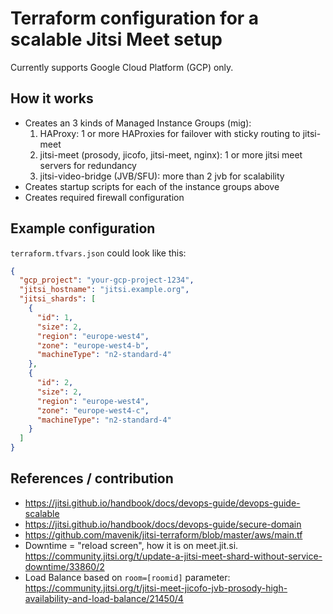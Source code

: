 # Terraform configuration for a scalable Jitsi Meet setup

Currently supports Google Cloud Platform (GCP) only.

## How it works

- Creates an 3 kinds of Managed Instance Groups (mig):
  1. HAProxy: 1 or more HAProxies for failover with sticky routing to jitsi-meet
  2. jitsi-meet (prosody, jicofo, jitsi-meet, nginx): 1 or more jitsi meet servers for redundancy
  3. jitsi-video-bridge (JVB/SFU): more than 2 jvb for scalability
- Creates startup scripts for each of the instance groups above
- Creates required firewall configuration

## Example configuration

`terraform.tfvars.json` could look like this:

```json
{
  "gcp_project": "your-gcp-project-1234",
  "jitsi_hostname": "jitsi.example.org",
  "jitsi_shards": [
    {
      "id": 1,
      "size": 2,
      "region": "europe-west4",
      "zone": "europe-west4-b",
      "machineType": "n2-standard-4"
    },
    {
      "id": 2,
      "size": 2,
      "region": "europe-west4",
      "zone": "europe-west4-c",
      "machineType": "n2-standard-4"
    }
  ]
}
```

## References / contribution

- https://jitsi.github.io/handbook/docs/devops-guide/devops-guide-scalable
- https://jitsi.github.io/handbook/docs/devops-guide/secure-domain
- https://github.com/mavenik/jitsi-terraform/blob/master/aws/main.tf
- Downtime = "reload screen", how it is on meet.jit.si. https://community.jitsi.org/t/update-a-jitsi-meet-shard-without-service-downtime/33860/2
- Load Balance based on `room=[roomid]` parameter: https://community.jitsi.org/t/jitsi-meet-jicofo-jvb-prosody-high-availability-and-load-balance/21450/4
